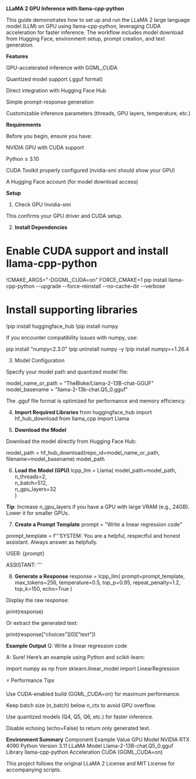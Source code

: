 **LLaMA 2 GPU Inference with llama-cpp-python**

This guide demonstrates how to set up and run the LLaMA 2 large language model (LLM) on GPU using llama-cpp-python, leveraging CUDA acceleration for faster inference.
The workflow includes model download from Hugging Face, environment setup, prompt creation, and text generation.

**Features**

GPU-accelerated inference with GGML_CUDA

Quantized model support (.gguf format)

Direct integration with Hugging Face Hub

Simple prompt-response generation

Customizable inference parameters (threads, GPU layers, temperature, etc.)

**Requirements**

Before you begin, ensure you have:

NVIDIA GPU with CUDA support

Python ≥ 3.10

CUDA Toolkit properly configured (nvidia-smi should show your GPU)

A Hugging Face account (for model download access)

**Setup**
1. Check GPU
!nvidia-smi


This confirms your GPU driver and CUDA setup.

2. **Install Dependencies**
# Enable CUDA support and install llama-cpp-python
!CMAKE_ARGS="-DGGML_CUDA=on" FORCE_CMAKE=1 pip install llama-cpp-python --upgrade --force-reinstall --no-cache-dir --verbose

# Install supporting libraries
!pip install huggingface_hub
!pip install numpy


If you encounter compatibility issues with numpy, use:

pip install "numpy<2.3.0"
!pip uninstall numpy -y
!pip install numpy==1.26.4

3. Model Configuration

Specify your model path and quantized model file:

model_name_or_path = "TheBloke/Llama-2-13B-chat-GGUF"
model_basename = "llama-2-13b-chat.Q5_0.gguf"


The .gguf file format is optimized for performance and memory efficiency.

4. **Import Required Libraries**
from huggingface_hub import hf_hub_download
from llama_cpp import Llama

5. **Download the Model**

Download the model directly from Hugging Face Hub:

model_path = hf_hub_download(repo_id=model_name_or_path, filename=model_basename)
model_path

6. **Load the Model (GPU)**
lcpp_llm = Llama(
    model_path=model_path,
    n_threads=2,       
    n_batch=512,        
    n_gpu_layers=32     
)


**Tip**: Increase n_gpu_layers if you have a GPU with large VRAM (e.g., 24GB). Lower it for smaller GPUs.

7. **Create a Prompt Template**
prompt = "Write a linear regression code"

prompt_template = f'''SYSTEM: You are a helpful, respectful and honest assistant. Always answer as helpfully.

USER: {prompt}

ASSISTANT:
'''

8. **Generate a Response**
response = lcpp_llm(
    prompt=prompt_template,
    max_tokens=256,
    temperature=0.5,
    top_p=0.95,
    repeat_penalty=1.2,
    top_k=150,
    echo=True
)


Display the raw response:

print(response)


Or extract the generated text:

print(response["choices"][0]["text"])

 **Example Output**
Q: Write a linear regression code

A: Sure! Here’s an example using Python and scikit-learn:

import numpy as np
from sklearn.linear_model import LinearRegression



⚡ Performance Tips

Use CUDA-enabled build (GGML_CUDA=on) for maximum performance.

Keep batch size (n_batch) below n_ctx to avoid GPU overflow.

Use quantized models (Q4, Q5, Q6, etc.) for faster inference.

Disable echoing (echo=False) to return only generated text.

  **Environment Summary**
Component	Example Value
GPU Model	NVIDIA RTX 4090
Python Version	3.11
LLaMA Model	Llama-2-13B-chat.Q5_0.gguf
Library	llama-cpp-python
Acceleration	CUDA (GGML_CUDA=on)


This project follows the original LLaMA 2 License
 and MIT License
 for accompanying scripts.

